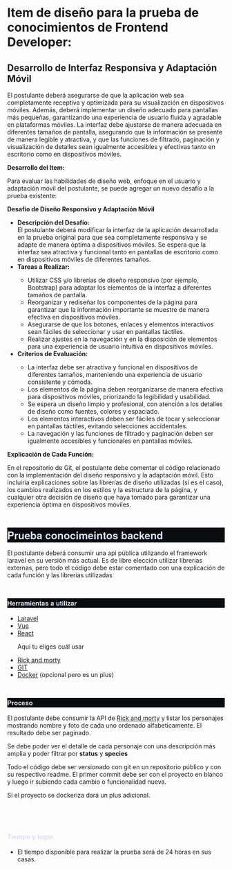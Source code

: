 
<h1 class="p1"><span class="s1">Item de diseño para la prueba de conocimientos de Frontend Developer:</span></h1>
<h2 class="p1"><span class="s1"><b>Desarrollo de Interfaz Responsiva y Adaptación Móvil</b></span></h2>
<p class="p1"><span class="s1">El postulante deberá asegurarse de que la aplicación web sea completamente receptiva y optimizada para su visualización en dispositivos móviles. Además, deberá implementar un diseño adecuado para pantallas más pequeñas, garantizando una experiencia de usuario fluida y agradable en plataformas móviles. La interfaz debe ajustarse de manera adecuada en diferentes tamaños de pantalla, asegurando que la información se presente de manera legible y atractiva, y que las funciones de filtrado, paginación y visualización de detalles sean igualmente accesibles y efectivas tanto en escritorio como en dispositivos móviles.</span></p>
<p class="p1"><span class="s1"><b>Desarrollo del Item:</b></span></p>
<p class="p1"><span class="s1">Para evaluar las habilidades de diseño web, enfoque en el usuario y adaptación móvil del postulante, se puede agregar un nuevo desafío a la prueba existente:</span></p>
<p class="p1"><span class="s1"><b>Desafío de Diseño Responsivo y Adaptación Móvil</b></span></p>
<ul class="ul1">
  <li class="li2"><span class="s2"><b></b></span><span class="s3"><b>Descripción del Desafío:</b></span><span class="s1"><br>
</span><span class="s3">El postulante deberá modificar la interfaz de la aplicación desarrollada en la prueba original para que sea completamente responsiva y se adapte de manera óptima a dispositivos móviles. Se espera que la interfaz sea atractiva y funcional tanto en pantallas de escritorio como en dispositivos móviles de diferentes tamaños.</span><span class="s1"><br>
</span></li>
  <li class="li2"><span class="s2"><b></b></span><span class="s3"><b>Tareas a Realizar:</b></span></li>
  <ul class="ul2">
    <li class="li2"><span class="s2"></span><span class="s3">Utilizar CSS y/o librerías de diseño responsivo (por ejemplo, Bootstrap) para adaptar los elementos de la interfaz a diferentes tamaños de pantalla.</span></li>
    <li class="li2"><span class="s2"></span><span class="s3">Reorganizar y rediseñar los componentes de la página para garantizar que la información importante se muestre de manera efectiva en dispositivos móviles.</span></li>
    <li class="li2"><span class="s2"></span><span class="s3">Asegurarse de que los botones, enlaces y elementos interactivos sean fáciles de seleccionar y usar en pantallas táctiles.</span></li>
    <li class="li2"><span class="s2"></span><span class="s3">Realizar ajustes en la navegación y en la disposición de elementos para una experiencia de usuario intuitiva en dispositivos móviles.</span></li>
  </ul>
  <li class="li2"><span class="s2"><b></b></span><span class="s3"><b>Criterios de Evaluación:</b></span></li>
  <ul class="ul2">
    <li class="li2"><span class="s2"></span><span class="s3">La interfaz debe ser atractiva y funcional en dispositivos de diferentes tamaños, manteniendo una experiencia de usuario consistente y cómoda.</span></li>
    <li class="li2"><span class="s2"></span><span class="s3">Los elementos de la página deben reorganizarse de manera efectiva para dispositivos móviles, priorizando la legibilidad y usabilidad.</span></li>
    <li class="li2"><span class="s2"></span><span class="s3">Se espera un diseño limpio y profesional, con atención a los detalles de diseño como fuentes, colores y espaciado.</span></li>
    <li class="li2"><span class="s2"></span><span class="s3">Los elementos interactivos deben ser fáciles de tocar y seleccionar en pantallas táctiles, evitando selecciones accidentales.</span></li>
    <li class="li2"><span class="s2"></span><span class="s3">La navegación y las funciones de filtrado y paginación deben ser igualmente accesibles y funcionales en pantallas móviles.</span></li>
  </ul>
</ul>
<p class="p1"><span class="s1"><b>Explicación de Cada Función:</b></span></p>
<p class="p1"><span class="s1">En el repositorio de Git, el postulante debe comentar el código relacionado con la implementación del diseño responsivo y la adaptación móvil. Esto incluiría explicaciones sobre las librerías de diseño utilizadas (si es el caso), los cambios realizados en los estilos y la estructura de la página, y cualquier otra decisión de diseño que haya tomado para garantizar una experiencia óptima en dispositivos móviles.</span></p>
<p class="p3"><span class="s1"><br>
</span></p>
<h1 style="margin: 0.0px 0.0px 16.0px 0.0px; font: 24.0px 'Helvetica Neue'; color: #d9e2ec; -webkit-text-stroke: #d9e2ec; background-color: #0b0c0f"><span class="s1"><b>Prueba conocimeintos backend</b></span></h1>
<p class="p5"><span class="s1">El postulante deberá consumir una api pública utilizando el framework laravel en su versión más actual. Es de libre elección utilizar librerias externas, pero todo el código debe estar comentado con una explicación de cada función y las librerias utilizadas</span></p>
<p class="p6"><span class="s1"><br>
</span></p>
<h3 style="margin: 0.0px 0.0px 16.0px 0.0px; font: 15.0px 'Helvetica Neue'; color: #d9e2ec; -webkit-text-stroke: #d9e2ec; background-color: #0b0c0f"><span class="s1"><b>Herramientas a utilizar</b></span></h3>
<ul class="ul2">
  <li class="li8"><span class="s4"><a href="https://laravel.com/"><span class="s5">Laravel</span></a></span><span class="s5"><span class="Apple-converted-space"> </span></span></li>
  <li class="li8"><span class="s4"><a href="https://vuejs.org/"><span class="s5">Vue</span></a></span><span class="s5"><span class="Apple-converted-space"> </span></span></li>
  <li class="li8"><span class="s4"><a href="https://es.react.dev/"><span class="s5">React</span></a></span><span class="s5"><span class="Apple-converted-space"> </span></span></li>
  <p>Aquí tu eliges cuál usar</p>
  <li class="li10"><span class="s6"><a href="https://rickandmortyapi.com/"><span class="s5">Rick and morty</span></a></span></li>
  <li class="li11"><span class="s7"><a href="https://git-scm.com/"><span class="s8">GIT</span></a></span></li>
  <li class="li12"><span class="s9"><a href="https://www.docker.com/"><span class="s8">Docker</span></a></span><span class="s10"> (opcional pero es un plus)</span></li>
</ul>
<p class="p6"><span class="s1"><br>
</span></p>
<h3 style="margin: 0.0px 0.0px 16.0px 0.0px; font: 15.0px 'Helvetica Neue'; color: #d9e2ec; -webkit-text-stroke: #d9e2ec; background-color: #0b0c0f"><span class="s1"><b>Proceso</b></span></h3>
<p class="p5"><span class="s1">El postulante debe consumir la API de <a href="https://rickandmortyapi.com/"><span class="s11">Rick and morty</span></a> y listar los personajes mostrando nombre y foto de cada uno ordenado alfabeticamente. El resultado debe ser paginado.</span></p>
<p class="p5"><span class="s1">Se debe poder ver el detalle de cada personaje con una descripción más amplia y poder filtrar por <b>status</b> y <b>species</b></span></p>
<p class="p5"><span class="s1">Todo el código debe ser versionado con git en un repositorio público y con su respectivo readme. El primer commit debe ser con el proyecto en blanco y luego ir subiendo cada cambio o funcionalidad nueva.</span></p>
<p class="p5"><span class="s1">Si el proyecto se dockeriza dará un plus adicional.</span></p>
<p class="p13"><span class="s1"></span><br></p>
<p class="p6"><span class="s1"><br>
</span></p>
<h3 style="margin: 0.0px 0.0px 16.0px 0.0px; font: 15.0px 'Helvetica Neue'; color: #d9e2ec; -webkit-text-stroke: #d9e2ec"><span class="s10"><b>Tiempo y lugar</b></span></h3>
<ul class="ul2">
  <li class="li12"><span class="s6"></span><span class="s10">El tiempo disponible para realizar la prueba será de 24 horas en sus casas.</span></li>
</ul>
<p class="p16"><span class="s1"><br>
</span></p>
<p class="p3"><span class="s1"><br>
</span></p>

